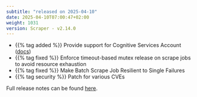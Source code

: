 ```yaml
---
subtitle: "released on 2025-04-10"
date: 2025-04-10T07:00:47+02:00
weight: 1031
version: Scraper - v2.14.0
---
```


- {{% tag added %}} Provide support for Cognitive Services Account ([docs](https://docs.promitor.io/scraping/providers/cognitive-services-account/))
- {{% tag fixed %}} Enforce timeout-based mutex release on scrape jobs to avoid resource exhaustion
- {{% tag fixed %}} Make Batch Scrape Job Resilient to Single Failures
- {{% tag security %}} Patch for various CVEs

Full release notes can be found [here](https://github.com/tomkerkhove/promitor/releases/tag/Scraper-v2.14.0).
